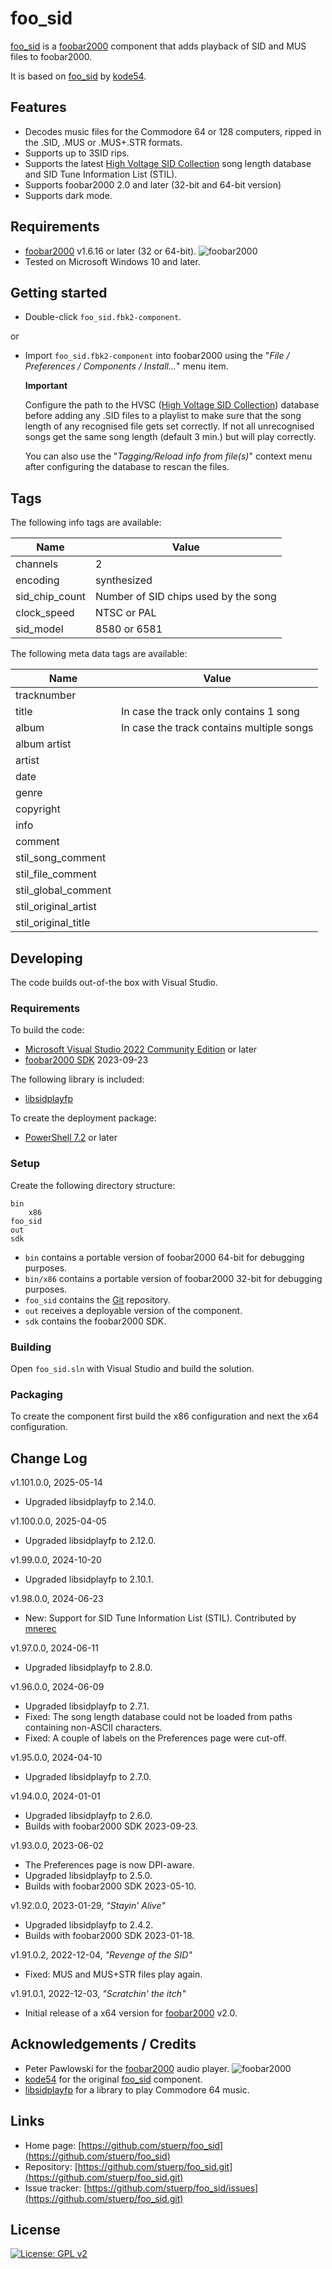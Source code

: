
# foo_sid

[foo_sid](https://github.com/stuerp/foo_sid/releases) is a [foobar2000](https://www.foobar2000.org/) component that adds playback of SID and MUS files to foobar2000.

It is based on [foo_sid](https://gitlab.com/kode54/foo_sid/-/commits/main) by [kode54](https://gitlab.com/kode54).

## Features

* Decodes music files for the Commodore 64 or 128 computers, ripped in the .SID, .MUS or .MUS+.STR formats.
* Supports up to 3SID rips.
* Supports the latest [High Voltage SID Collection](https://www.hvsc.c64.org/) song length database and SID Tune Information List (STIL).
* Supports foobar2000 2.0 and later (32-bit and 64-bit version)
* Supports dark mode.

## Requirements

* [foobar2000](https://www.foobar2000.org/download) v1.6.16 or later (32 or 64-bit). ![foobar2000](https://www.foobar2000.org/button-small.png)
* Tested on Microsoft Windows 10 and later.

## Getting started

* Double-click `foo_sid.fbk2-component`.

or

* Import `foo_sid.fbk2-component` into foobar2000 using the "*File / Preferences / Components / Install...*" menu item.

    **Important**

    Configure the path to the HVSC ([High Voltage SID Collection](https://www.hvsc.c64.org/)) database before adding any .SID files to a playlist to make sure that the song length of any recognised file gets set correctly. If not all unrecognised songs get the same song length (default 3 min.) but will play correctly.

    You can also use the "*Tagging/Reload info from file(s)*" context menu after configuring the database to rescan the files.

## Tags

The following info tags are available:

| Name           | Value |
| -------------- | ----- |
| channels       | 2 |
| encoding       | synthesized|
| sid_chip_count | Number of SID chips used by the song |
| clock_speed    | NTSC or PAL|
| sid_model      | 8580 or 6581|

The following meta data tags are available:

| Name                 | Value |
| -------------------- | ----- |
| tracknumber          ||
| title                | In case the track only contains 1 song |
| album                | In case the track contains multiple songs |
| album artist         ||
| artist               ||
| date                 ||
| genre                ||
| copyright            ||
| info                 ||
| comment              ||
| stil_song_comment    ||
| stil_file_comment    ||
| stil_global_comment  ||
| stil_original_artist ||
| stil_original_title  ||

## Developing

The code builds out-of-the box with Visual Studio.

### Requirements

To build the code:

* [Microsoft Visual Studio 2022 Community Edition](https://visualstudio.microsoft.com/downloads/) or later
* [foobar2000 SDK](https://www.foobar2000.org/SDK) 2023-09-23

The following library is included:

* [libsidplayfp](https://github.com/libsidplayfp/libsidplayfp)

To create the deployment package:

* [PowerShell 7.2](https://github.com/PowerShell/PowerShell) or later

### Setup

Create the following directory structure:

    bin
        x86
    foo_sid
    out
    sdk

* `bin` contains a portable version of foobar2000 64-bit for debugging purposes.
* `bin/x86` contains a portable version of foobar2000 32-bit for debugging purposes.
* `foo_sid` contains the [Git](https://github.com/stuerp/foo_sid) repository.
* `out` receives a deployable version of the component.
* `sdk` contains the foobar2000 SDK.

### Building

Open `foo_sid.sln` with Visual Studio and build the solution.

### Packaging

To create the component first build the x86 configuration and next the x64 configuration.

## Change Log

v1.101.0.0, 2025-05-14

* Upgraded libsidplayfp to 2.14.0.

v1.100.0.0, 2025-04-05

* Upgraded libsidplayfp to 2.12.0.

v1.99.0.0, 2024-10-20

* Upgraded libsidplayfp to 2.10.1.

v1.98.0.0, 2024-06-23

* New: Support for SID Tune Information List (STIL). Contributed by [mnerec](https://github.com/mnerec)

v1.97.0.0, 2024-06-11

* Upgraded libsidplayfp to 2.8.0.

v1.96.0.0, 2024-06-09

* Upgraded libsidplayfp to 2.7.1.
* Fixed: The song length database could not be loaded from paths containing non-ASCII characters.
* Fixed: A couple of labels on the Preferences page were cut-off.

v1.95.0.0, 2024-04-10

* Upgraded libsidplayfp to 2.7.0.

v1.94.0.0, 2024-01-01

* Upgraded libsidplayfp to 2.6.0.
* Builds with foobar2000 SDK 2023-09-23.

v1.93.0.0, 2023-06-02

* The Preferences page is now DPI-aware.
* Upgraded libsidplayfp to 2.5.0.
* Builds with foobar2000 SDK 2023-05-10.

v1.92.0.0, 2023-01-29, *"Stayin' Alive"*

* Upgraded libsidplayfp to 2.4.2.
* Builds with foobar2000 SDK 2023-01-18.

v1.91.0.2, 2022-12-04, *"Revenge of the SID"*

* Fixed: MUS and MUS+STR files play again.

v1.91.0.1, 2022-12-03, *"Scratchin' the itch"*

* Initial release of a x64 version for [foobar2000](https://www.foobar2000.org/) v2.0.

## Acknowledgements / Credits

* Peter Pawlowski for the [foobar2000](https://www.foobar2000.org/) audio player. ![foobar2000](https://www.foobar2000.org/button-small.png)
* [kode54](https://gitlab.com/kode54) for the original [foo_sid](https://gitlab.com/kode54/foo_sid) component.
* [libsidplayfp](https://github.com/libsidplayfp/libsidplayfp) for a library to play Commodore 64 music.

## Links

* Home page: [https://github.com/stuerp/foo_sid](https://github.com/stuerp/foo_sid)
* Repository: [https://github.com/stuerp/foo_sid.git](https://github.com/stuerp/foo_sid.git)
* Issue tracker: [https://github.com/stuerp/foo_sid/issues](https://github.com/stuerp/foo_sid.git)

## License

[![License: GPL v2](https://img.shields.io/badge/License-GPL_v2-blue.svg)](https://www.gnu.org/licenses/old-licenses/gpl-2.0.en.html)
